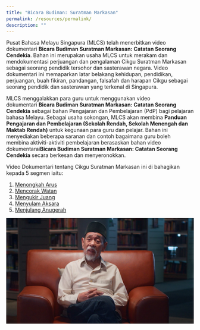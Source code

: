 ```yaml
---
title: "Bicara Budiman: Suratman Markasan"
permalink: /resources/permalink/
description: ""
---
```

Pusat Bahasa Melayu Singapura (MLCS) telah menerbitkan video dokumentari **Bicara Budiman Suratman Markasan: Catatan Seorang Cendekia**. Bahan ini merupakan usaha MLCS untuk merakam dan mendokumentasi perjuangan dan pengalaman Cikgu Suratman Markasan sebagai seorang pendidik tersohor dan sasterawan negara. Video dokumentari ini memaparkan latar belakang kehidupan, pendidikan, perjuangan, buah fikiran, pandangan, falsafah dan harapan Cikgu sebagai seorang pendidik dan sasterawan yang terkenal di Singapura.

MLCS menggalakkan para guru untuk menggunakan video dokumentari **Bicara Budiman Suratman Markasan: Catatan Seorang Cendekia** sebagai bahan Pengajaran dan Pembelajaran (PdP) bagi pelajaran bahasa Melayu. Sebagai usaha sokongan, MLCS akan membina **Panduan Pengajaran dan Pembelajaran (Sekolah Rendah, Sekolah Menengah dan Maktab Rendah)** untuk kegunaan para guru dan pelajar. Bahan ini menyediakan beberapa saranan dan contoh bagaimana guru boleh membina aktiviti-aktiviti pembelajaran berasaskan bahan video dokumentarai**Bicara Budiman Suratman Markasan: Catatan Seorang Cendekia** secara berkesan dan menyeronokkan.

Video Dokumentari tentang Cikgu Suratman Markasan ini di bahagikan kepada 5 segmen iaitu:
1. [Menongkah Arus](https://youtu.be/qtwM2jQK46o)
2. [Mencorak Watan](https://youtu.be/yOoTYHXfxkA)
3. [Mengukir Juang](https://youtu.be/kehgSRMgsVw)
4. [Menyulam Aksara](https://youtu.be/7IVVKG0WsRQ )
5. [Menjulang Anugerah](https://youtu.be/Bdm-I2xpOss)

![](/images/001_suratman%20markasan.jpg)